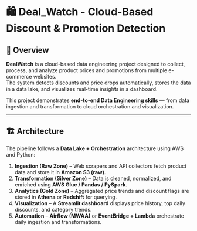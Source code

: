 # 🛍️ Deal_Watch - Cloud-Based Discount & Promotion Detection

## 📖 Overview
**DealWatch** is a cloud-based data engineering project designed to collect, process, and analyze product prices and promotions from multiple e-commerce websites.  
The system detects discounts and price drops automatically, stores the data in a data lake, and visualizes real-time insights in a dashboard.

This project demonstrates **end-to-end Data Engineering skills** — from data ingestion and transformation to cloud orchestration and visualization.

---

## 🏗️ Architecture
The pipeline follows a **Data Lake + Orchestration** architecture using AWS and Python:

1. **Ingestion (Raw Zone)** – Web scrapers and API collectors fetch product data and store it in **Amazon S3 (raw)**.  
2. **Transformation (Silver Zone)** – Data is cleaned, normalized, and enriched using **AWS Glue / Pandas / PySpark**.  
3. **Analytics (Gold Zone)** – Aggregated price trends and discount flags are stored in **Athena** or **Redshift** for querying.  
4. **Visualization** – A **Streamlit dashboard** displays price history, top daily discounts, and category trends.  
5. **Automation** – **Airflow (MWAA)** or **EventBridge + Lambda** orchestrate daily ingestion and transformations.


